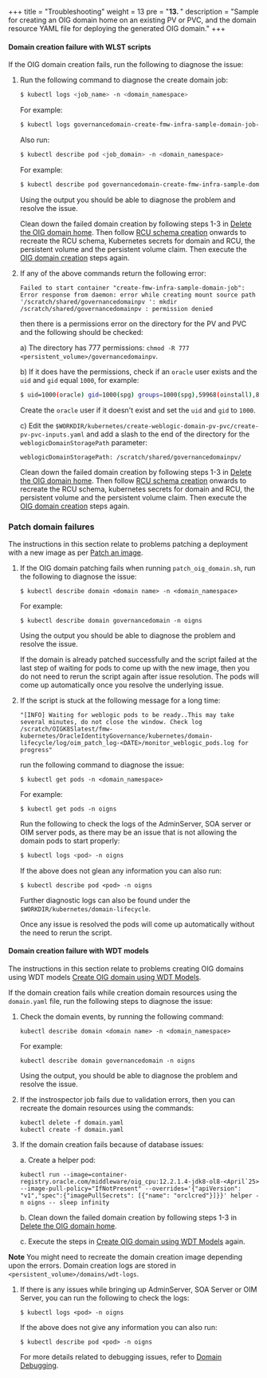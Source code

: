 +++
title = "Troubleshooting"
weight = 13
pre = "<b>13. </b>"
description = "Sample for creating an OIG domain home on an existing PV or PVC, and the domain resource YAML file for deploying the generated OIG domain."
+++

#### Domain creation failure with WLST scripts

If the OIG domain creation fails, run the following to diagnose the issue:

1. Run the following command to diagnose the create domain job:

   ```bash
   $ kubectl logs <job_name> -n <domain_namespace>
   ```
   
   For example:
   
   ```bash
   $ kubectl logs governancedomain-create-fmw-infra-sample-domain-job-9wqzb -n oigns
   ```
   
   Also run:

   ```bash
   $ kubectl describe pod <job_domain> -n <domain_namespace>
   ```   

   For example:
   
   ```bash
   $ kubectl describe pod governancedomain-create-fmw-infra-sample-domain-job-9wqzb -n oigns
   ```
   
   Using the output you should be able to diagnose the problem and resolve the issue. 
   
   Clean down the failed domain creation by following steps 1-3 in [Delete the OIG domain home](../manage-oig-domains/delete-domain-home). Then follow [RCU schema creation](../prepare-your-environment/#rcu-schema-creation) onwards to recreate the RCU schema, Kubernetes secrets for domain and RCU, the persistent volume and the persistent volume claim. Then execute the [OIG domain creation](../create-oig-domains) steps again.
   
2. If any of the above commands return the following error:

   ```
   Failed to start container "create-fmw-infra-sample-domain-job": Error response from daemon: error while creating mount source path
   '/scratch/shared/governancedomainpv ': mkdir /scratch/shared/governancedomainpv : permission denied
   ```
    
   then there is a permissions error on the directory for the PV and PVC and the following should be checked:
   
   a) The directory has 777 permissions: `chmod -R 777 <persistent_volume>/governancedomainpv`.
   
   b) If it does have the permissions, check if an `oracle` user exists and the `uid` and `gid` equal `1000`, for example:
   
   ```bash
   $ uid=1000(oracle) gid=1000(spg) groups=1000(spg),59968(oinstall),8500(dba),100(users),1007(cgbudba)
   ```
   
   Create the `oracle` user if it doesn't exist and set the `uid` and `gid` to `1000`.
   
   c) Edit the `$WORKDIR/kubernetes/create-weblogic-domain-pv-pvc/create-pv-pvc-inputs.yaml` and add a slash to the end of the directory for the `weblogicDomainStoragePath` parameter:
   
   ```
   weblogicDomainStoragePath: /scratch/shared/governancedomainpv/
   ```
   
   Clean down the failed domain creation by following steps 1-3 in [Delete the OIG domain home](../manage-oig-domains/delete-domain-home). Then follow [RCU schema creation](../prepare-your-environment/#rcu-schema-creation) onwards to recreate the RCU schema, kubernetes secrets for domain and RCU, the persistent volume and the persistent volume claim. Then execute the [OIG domain creation](../create-oig-domains/create-oig-domains-using-wlst) steps again.
   
   
   
### Patch domain failures

The instructions in this section relate to problems patching a deployment with a new image as per [Patch an image](../patch-and-upgrade/patch-an-image).

1. If the OIG domain patching fails when running `patch_oig_domain.sh`, run the following to diagnose the issue:

   ```
   $ kubectl describe domain <domain name> -n <domain_namespace>
   ```

   For example:

   ```
   $ kubectl describe domain governancedomain -n oigns
   ```

   Using the output you should be able to diagnose the problem and resolve the issue.

   If the domain is already patched successfully and the script failed at the last step of waiting for pods to come up with the new image, then you do not need to rerun the script again after issue resolution. The pods will come up automatically once you resolve the underlying issue.

1. If the script is stuck at the following message for a long time:

   ```
   "[INFO] Waiting for weblogic pods to be ready..This may take several minutes, do not close the window. Check log /scratch/OIGK8Slatest/fmw-kubernetes/OracleIdentityGovernance/kubernetes/domain-lifecycle/log/oim_patch_log-<DATE>/monitor_weblogic_pods.log for progress"
   ```
   
   run the following command to diagnose the issue:

   ```
   $ kubectl get pods -n <domain_namespace>
   ```
   
   For example:

   ```
   $ kubectl get pods -n oigns
   ```
   
   Run the following to check the logs of the AdminServer, SOA server or OIM server pods, as there may be an issue that is not allowing the domain pods to start properly:
   
   ```bash
   $ kubectl logs <pod> -n oigns
   ```
   
   If the above does not glean any information you can also run:
   
   ```
   $ kubectl describe pod <pod> -n oigns
   ```
   
   Further diagnostic logs can also be found under the `$WORKDIR/kubernetes/domain-lifecycle`.
   
   Once any issue is resolved the pods will come up automatically without the need to rerun the script.

   
   
#### Domain creation failure with WDT models

The instructions in this section relate to problems creating OIG domains using WDT models [Create OIG domain using WDT Models](../create-oig-domains/create-oig-domains-wdt).

If the domain creation fails while creation domain resources using the `domain.yaml` file, run the following steps to diagnose the issue:



1. Check the domain events, by running the following command:

   ```
   kubectl describe domain <domain name> -n <domain_namespace>
   ```
   
   For example:

   ```
   kubectl describe domain governancedomain -n oigns
   ```

   Using the output, you should be able to diagnose the problem and resolve the issue.

1. If the instrospector job fails due to validation errors, then you can recreate the domain resources using the commands:

   ```
   kubectl delete -f domain.yaml
   kubectl create -f domain.yaml
   ```

1. If the domain creation fails because of database issues:

   a. Create a helper pod:

   ```
   kubectl run --image=container-registry.oracle.com/middleware/oig_cpu:12.2.1.4-jdk8-ol8-<April`25> --image-pull-policy="IfNotPresent" --overrides='{"apiVersion": "v1","spec":{"imagePullSecrets": [{"name": "orclcred"}]}}' helper -n oigns -- sleep infinity
   ```

	b. Clean down the failed domain creation by following steps 1-3 in [Delete the OIG domain home](../manage-oig-domains/delete-domain-home). 
	
	c. Execute the steps in [Create OIG domain using WDT Models](../create-oig-domains/create-oig-domains-wdt) again.


**Note** You might need to recreate the domain creation image depending upon the errors. Domain creation logs are stored in `<persistent_volume>/domains/wdt-logs`.

1. If there is any issues while bringing up AdminServer, SOA Server or OIM Server, you can run the following to check the logs:

   ```
   $ kubectl logs <pod> -n oigns
   ```
   
   If the above does not give any information you can also run:

   ```
   $ kubectl describe pod <pod> -n oigns
   ```

   For more details related to debugging issues, refer to [Domain Debugging](https://oracle.github.io/weblogic-kubernetes-operator/managing-domains/debugging/).